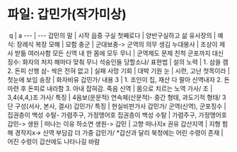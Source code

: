 # 파일: 갑민가(작가미상)
​
 q  | a
--- | ---
갑민의 말			| 시작
읍중 구실 첫째로다			| 양반구실하고 삶
유사장의			| 예식: 장례식 복장
모해			| 모함
충군			| 군대보충-> 군역의 의무 생김
누대봉사			| 조상이 제사 받듦
여러사함 모든 신역 내 한 몸에 모두 무니			| 군역제도 문제 친척 군포까지 대신 징수: 화자의 처지
해마다 맞춰 무니 석숭인들 당할소냐/ 표현법			| 설의
노력			| 1. 삼을 캠 2. 돈피 산행
삼- 싹은 전혀 없고			| 실패
사망 기회			| 대박 기원
눈			| 시련, 고난
첫목이라			| 첫눈에 보임
송장			| 화자비유
갑민가/ 내용 3			| 1. 조인이 집, 재산 다 팔아 신역내자 2. 돈 마련 후 돈피로 내라함 3. 아내 잡혀감. 죽음
신역			| 몸으로 치르는 노역
가사/ 조			| 3,4(4,4,)조
가사/ 특징			| 4음보(운문적) 연속체(산문적)- 중간 형태, 과도기적 형태/ 3단 구성(서사, 본사, 결사)
갑민가/ 특징			| 현실비판가사
갑민가/ 군역(신역), 군포징수			| 집권층이 백성 수탈- 가렴주구, 가정맹어호
집권층이 백성 수탈			| 가렴주구, 가정맹어호
갑민-> 생원			| 떠나는 이유 하소연
생원-> 갑민			| 고향 떠나지x 권유
갑산지역			| 지형 험해 경작지x-> 신역 부담감 더 가중
갑민가/ *갑산과 달리 북청에는 어린 수령이 존재			| 어진 수령이 갑산에도 나타나길 바람
​
